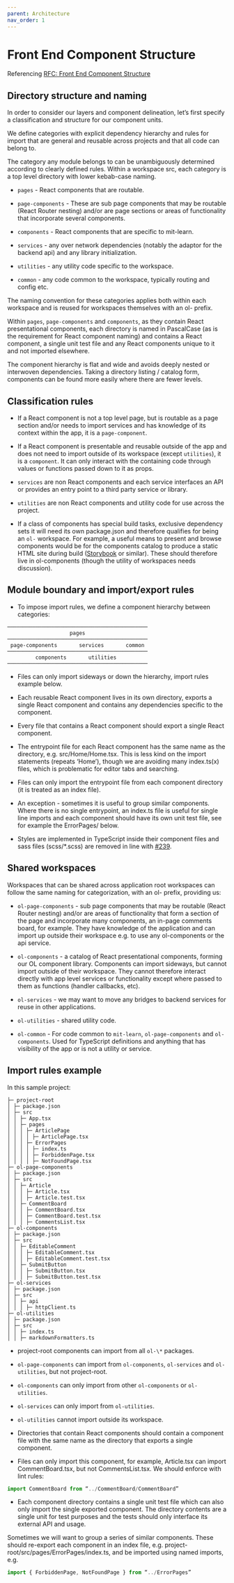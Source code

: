```yaml
---
parent: Architecture
nav_order: 1
---
```


# Front End Component Structure

Referencing [RFC: Front End Component Structure](../rfcs/0006-front-end-component-structure.md)

## Directory structure and naming

In order to consider our layers and component delineation, let’s first specify a classification and structure for our component units.

We define categories with explicit dependency hierarchy and rules for import that are general and reusable across projects and that all code can belong to.

The category any module belongs to can be unambiguously determined according to clearly defined rules. Within a workspace src, each category is a top level directory with lower kebab-case naming.

- `pages` - React components that are routable.

- `page-components` - These are sub page components that may be routable (React Router nesting) and/or are page sections or areas of functionality that incorporate several components.

- `components` - React components that are specific to mit-learn.

- `services` - any over network dependencies (notably the adaptor for the backend api) and any library initialization.

- `utilities` - any utility code specific to the workspace.

- `common` - any code common to the workspace, typically routing and config etc.

The naming convention for these categories applies both within each workspace and is reused for workspaces themselves with an ol- prefix.

Within `pages`, `page-components` and `components`, as they contain React presentational components, each directory is named in PascalCase (as is the requirement for React component naming) and contains a React component, a single unit test file and any React components unique to it and not imported elsewhere.

The component hierarchy is flat and wide and avoids deeply nested or interwoven dependencies. Taking a directory listing / catalog form, components can be found more easily where there are fewer levels.

## Classification rules

- If a React component is not a top level page, but is routable as a page section and/or needs to import services and has knowledge of its context within the app, it is a `page-component`.

- If a React component is presentable and reusable outside of the app and does not need to import outside of its workspace (except `utilities`), it is a `component`. It can only interact with the containing code through values or functions passed down to it as props.

- `services` are non React components and each service interfaces an API or provides an entry point to a third party service or library.

- `utilities` are non React components and utility code for use across the project.

- If a class of components has special build tasks, exclusive dependency sets it will need its own package.json and therefore qualifies for being an `ol-` workspace. For example, a useful means to present and browse components would be for the components catalog to produce a static HTML site during build ([Storybook](https://storybook.js.org/) or similar). These should therefore live in ol-components (though the utility of workspaces needs discussion).

## Module boundary and import/export rules

- To impose import rules, we define a component hierarchy between categories:

```text
─────────────────────────────────────────────
                    pages
─────────────────────────────────────────────
 page-components       services       common
─────────────────────────────────────────────
         components       utilities
─────────────────────────────────────────────
```

- Files can only import sideways or down the hierarchy, import rules example below.

- Each reusable React component lives in its own directory, exports a single React component and contains any dependencies specific to the component.

- Every file that contains a React component should export a single React component.

- The entrypoint file for each React component has the same name as the directory, e.g. src/Home/Home.tsx. This is less kind on the import statements (repeats ‘Home’), though we are avoiding many index.ts(x) files, which is problematic for editor tabs and searching.

- Files can only import the entrypoint file from each component directory (it is treated as an index file).

- An exception - sometimes it is useful to group similar components. Where there is no single entrypoint, an index.ts file is useful for single line imports and each component should have its own unit test file, see for example the ErrorPages/ below.

- Styles are implemented in TypeScript inside their component files and sass files (scss/\*.scss) are removed in line with [#239](https://github.com/mitodl/mit-learn/issues/239).

## Shared workspaces

Workspaces that can be shared across application root workspaces can follow the same naming for categorization, with an ol- prefix, providing us:

- `ol-page-components` - sub page components that may be routable (React Router nesting) and/or are areas of functionality that form a section of the page and incorporate many components, an in-page comments board, for example. They have knowledge of the application and can import up outside their workspace e.g. to use any ol-components or the api service.

- `ol-components` - a catalog of React presentational components, forming our OL component library. Components can import sideways, but cannot import outside of their workspace. They cannot therefore interact directly with app level services or functionality except where passed to them as functions (handler callbacks, etc).

- `ol-services` - we may want to move any bridges to backend services for reuse in other applications.

- `ol-utilities` - shared utility code.

- `ol-common` - For code common to `mit-learn`, `ol-page-components` and `ol-components`. Used for TypeScript definitions and anything that has visibility of the app or is not a utility or service.

## Import rules example

In this sample project:

```text
├─ project-root
│ ├─ package.json
│ ├─ src
│ │ ├─ App.tsx
│ │ ├─ pages
│ │ │ ├─ ArticlePage
│ │ │ │ ├─ ArticlePage.tsx
│ │ │ ├─ ErrorPages
│ │ │ │ ├─ index.ts
│ │ │ │ ├─ ForbiddenPage.tsx
│ │ │ │ ├─ NotFoundPage.tsx
├─ ol-page-components
│ ├─ package.json
│ ├─ src
│ │ ├─ Article
│ │ │ ├─ Article.tsx
│ │ │ ├─ Article.test.tsx
│ │ ├─ CommentBoard
│ │ │ ├─ CommentBoard.tsx
│ │ │ ├─ CommentBoard.test.tsx
│ │ │ ├─ CommentsList.tsx
├─ ol-components
│ ├─ package.json
│ ├─ src
│ │ ├─ EditableComment
│ │ │ ├─ EditableComment.tsx
│ │ │ ├─ EditableComment.test.tsx
│ │ ├─ SubmitButton
│ │ │ ├─ SubmitButton.tsx
│ │ │ ├─ SubmitButton.test.tsx
├─ ol-services
│ ├─ package.json
│ ├─ src
│ │ ├─ api
│ │ │ ├─ httpClient.ts
├─ ol-utilities
│ ├─ package.json
│ ├─ src
│ │ ├─ index.ts
│ │ ├─ markdownFormatters.ts
```

- project-root components can import from all `ol-\*` packages.

- `ol-page-components` can import from `ol-components`, `ol-services` and `ol-utilities`, but not project-root.

- `ol-components` can only import from other `ol-components` or `ol-utilities`.

- `ol-services` can only import from `ol-utilities`.

- `ol-utilities` cannot import outside its workspace.

- Directories that contain React components should contain a component file with the same name as the directory that exports a single component.

- Files can only import this component, for example, Article.tsx can import CommentBoard.tsx, but not CommentsList.tsx. We should enforce with lint rules:

```typescript
import CommentBoard from “../CommentBoard/CommentBoard”
```

- Each component directory contains a single unit test file which can also only import the single exported component. The directory contents are a single unit for test purposes and the tests should only interface its external API and usage.

Sometimes we will want to group a series of similar components. These should re-export each component in an index file, e.g. project-root/src/pages/ErrorPages/index.ts, and be imported using named imports, e.g.

```typescript
import { ForbiddenPage, NotFoundPage } from “../ErrorPages”
```
